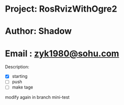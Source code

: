 # Project: RosRvizWithOgre2
# Author: Shadow
# Email : zyk1980@sohu.com

Description: 
-[x] starting
-[ ] push
-[ ] make tage

modify again in branch mini-test

